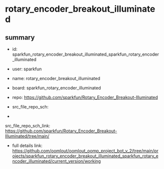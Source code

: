 # rotary_encoder_breakout_illuminated
 
## summary 
* id: sparkfun_rotary_encoder_breakout_illuminated_sparkfun_rotary_encoder_illuminated
* user: sparkfun
* name: rotary_encoder_breakout_illuminated
* board: sparkfun_rotary_encoder_illuminated
* repo: https://github.com/sparkfun/Rotary_Encoder_Breakout-Illuminated



* src_file_repo_sch: 
*
 src_file_repo_sch_link: https://github.com/sparkfun/Rotary_Encoder_Breakout-Illuminated/tree/main/
* full details link: https://github.com/oomlout/oomlout_oomp_project_bot_v_2/tree/main/projects/sparkfun_rotary_encoder_breakout_illuminated_sparkfun_rotary_encoder_illuminated/current_version/working  






